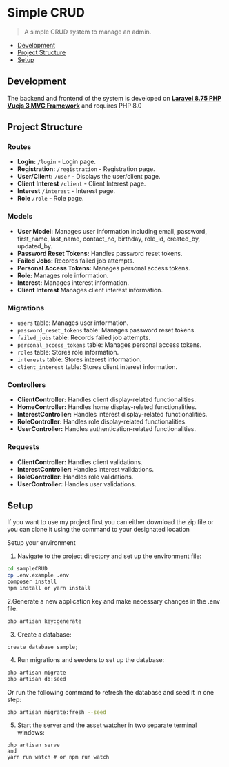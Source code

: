 # Simple CRUD

> A simple CRUD system to manage an admin. 

 + [Development](#development)
 + [Project Structure](#project)
 + [Setup](#setup)

 ## Development
The backend and frontend of the system is developed on **[Laravel 8.75 PHP Vuejs 3 MVC Framework](http://laravel.com/)** and requires PHP 8.0

## Project Structure

### Routes

- **Login:** `/login` - Login page.
- **Registration:** `/registration` - Registration page.
- **User/Client:** `/user` - Displays the user/client page.
- **Client Interest** `/client` - Client Interest page.
- **Interest** `/interest` - Interest page.
- **Role** `/role` - Role page.


### Models

- **User Model:** Manages user information including  email, password, first_name, last_name, contact_no, birthday, role_id, created_by, updated_by.
- **Password Reset Tokens:** Handles password reset tokens.
- **Failed Jobs:** Records failed job attempts.
- **Personal Access Tokens:** Manages personal access tokens.
- **Role:** Manages role information.
- **Interest:** Manages interest information.
- **Client Interest** Manages client interest information.

### Migrations

- `users` table: Manages user information.
- `password_reset_tokens` table: Manages password reset tokens.
- `failed_jobs` table: Records failed job attempts.
- `personal_access_tokens` table: Manages personal access tokens.
- `roles` table: Stores role information.
- `interests` table: Stores interest information.
- `client_interest` table: Stores client interest information.

### Controllers

- **ClientController:** Handles client display-related functionalities.
- **HomeController:** Handles home display-related functionalities.
- **InterestController:** Handles interest display-related functionalities.
- **RoleController:** Handles role display-related functionalities.
- **UserController:** Handles authentication-related functionalities.

### Requests

- **ClientController:** Handles client validations.
- **InterestController:** Handles interest validations.
- **RoleController:** Handles role validations.
- **UserController:** Handles user validations.

## Setup

If you want to use my project first you can either download the zip file or you can clone it using the command to your designated location


Setup your environment
1. Navigate to the project directory and set up the environment file:
```bash
cd sampleCRUD
cp .env.example .env
composer install 
npm install or yarn install
```

2.Generate a new application key and make necessary changes in the .env file:

```bash
php artisan key:generate
```
3. Create a database:
```
create database sample;
```

4. Run migrations and seeders to set up the database:

```bash
php artisan migrate
php artisan db:seed
```

Or run the following command to refresh the database and seed it in one step:

```bash
php artisan migrate:fresh --seed
```

5. Start the server and the asset watcher in two separate terminal windows:

```
php artisan serve
and
yarn run watch # or npm run watch
```
